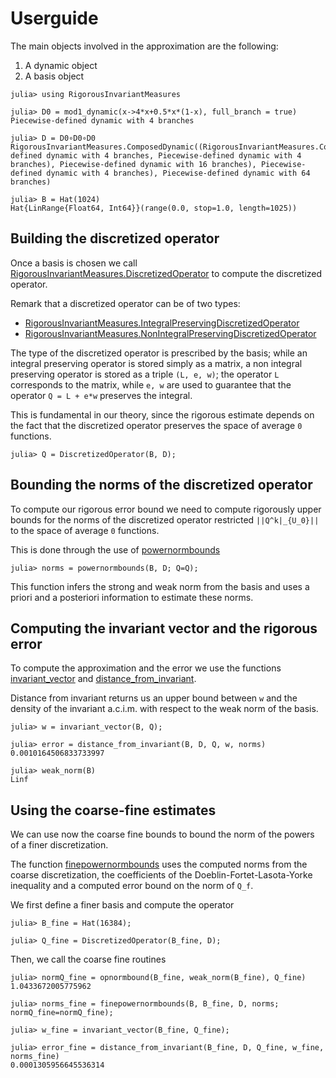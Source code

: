 # Userguide

The main objects involved in the approximation are the following:
1. A dynamic object
2. A basis object 

```jldoctest userguide
julia> using RigorousInvariantMeasures

julia> D0 = mod1_dynamic(x->4*x+0.5*x*(1-x), full_branch = true)
Piecewise-defined dynamic with 4 branches

julia> D = D0∘D0∘D0
RigorousInvariantMeasures.ComposedDynamic((RigorousInvariantMeasures.ComposedDynamic((Piecewise-defined dynamic with 4 branches, Piecewise-defined dynamic with 4 branches), Piecewise-defined dynamic with 16 branches), Piecewise-defined dynamic with 4 branches), Piecewise-defined dynamic with 64 branches)

julia> B = Hat(1024)
Hat{LinRange{Float64, Int64}}(range(0.0, stop=1.0, length=1025))
```

## Building the discretized operator
Once a basis is chosen we call [RigorousInvariantMeasures.DiscretizedOperator](@ref)
to compute the discretized operator.

Remark that a discretized operator can be of two types:
- [RigorousInvariantMeasures.IntegralPreservingDiscretizedOperator](@ref)
- [RigorousInvariantMeasures.NonIntegralPreservingDiscretizedOperator](@ref)

The type of the discretized operator is prescribed by the basis;
while an integral preserving operator is stored simply as a matrix,
a non integral preserving operator is stored as a triple
``(L, e, w)``; the operator ``L`` corresponds to the matrix,
while ``e, w`` are used to guarantee that the operator ``Q = L + e*w``
preserves the integral.

This is fundamental in our theory, since the rigorous estimate depends on the fact that the 
discretized operator preserves the space of average ``0`` functions.

```jldoctest userguide
julia> Q = DiscretizedOperator(B, D);
```


## Bounding the norms of the discretized operator

To compute our rigorous error bound we need to compute rigorously
upper bounds for the norms of the discretized operator restricted 
``||Q^k|_{U_0}||`` to the space of average ``0`` functions.

This is done through the use of [powernormbounds](@ref)

```jldoctest userguide
julia> norms = powernormbounds(B, D; Q=Q);
```

This function infers the strong and weak norm from the basis and uses a priori 
and a posteriori information to estimate these norms.

## Computing the invariant vector and the rigorous error
To compute the approximation and the error we use the functions 
[invariant_vector](@ref) and [distance_from_invariant](@ref).

Distance from invariant returns us an upper bound between 
``w`` and the density of the invariant a.c.i.m. with respect to the 
weak norm of the basis.

```jldoctest userguide
julia> w = invariant_vector(B, Q);

julia> error = distance_from_invariant(B, D, Q, w, norms)
0.0010164506833733997

julia> weak_norm(B)
Linf
```

## Using the coarse-fine estimates
We can use now the coarse fine bounds to bound the norm of the powers
of a finer discretization.

The function [finepowernormbounds](@ref) uses the computed norms 
from the coarse discretization, the coefficients of the Doeblin-Fortet-Lasota-Yorke
inequality and a computed error bound on the norm of ``Q_f``. 

We first define a finer basis and compute the operator
```jldoctest userguide; filter = r".*" 
julia> B_fine = Hat(16384);

julia> Q_fine = DiscretizedOperator(B_fine, D);
```

Then, we call the coarse fine routines
```jldoctest userguide
julia> normQ_fine = opnormbound(B_fine, weak_norm(B_fine), Q_fine)
1.0433672005775962

julia> norms_fine = finepowernormbounds(B, B_fine, D, norms; normQ_fine=normQ_fine);

julia> w_fine = invariant_vector(B_fine, Q_fine);
     
julia> error_fine = distance_from_invariant(B_fine, D, Q_fine, w_fine, norms_fine)
0.0001305956645536314
```
